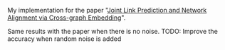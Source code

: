 My implementation for the paper "[Joint Link Prediction and Network Alignment via Cross-graph Embedding](https://www.ijcai.org/Proceedings/2019/312)".

Same results with the paper when there is no noise.
TODO: Improve the accuracy when random noise is added 

